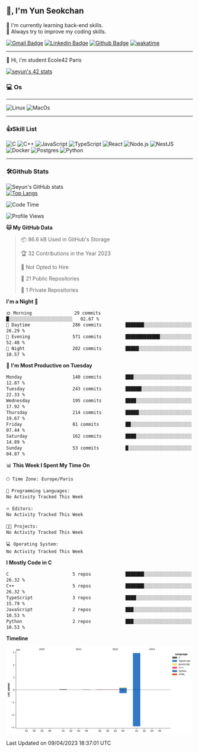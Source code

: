 
<!--
**zeroet/zeroet** is a ✨ _special_ ✨ repository because its `README.md` (this file) appears on your GitHub profile.

Here are some ideas to get you started:

- 🔭 I’m currently working on ...
- 🌱 I’m currently learning ...
- 👯 I’m looking to collaborate on ...
- 🤔 I’m looking for help with ...
- 💬 Ask me about ...
- 📫 How to reach me: ...
- 😄 Pronouns: ...
- ⚡ Fun fact: ...
-->

## 👋, I'm Yun Seokchan

🤔 I'm currently learning back-end skills.  
💬 Always try to improve my coding skills.

[![Gmail Badge](https://img.shields.io/badge/-y36609672@gmail.com-c14438?style=flat&logo=Gmail&logoColor=white&link=mailto:y36609672@gmail.com)](mailto:y36609672@gmail.com) 
[![Linkedin Badge](https://img.shields.io/badge/-linkedin-0072b1?style=flat&logo=Linkedin&logoColor=white&link=https://www.linkedin.com/in/seyunparis/)](https://www.linkedin.com/in/seyun-paris/) 
[![Github Badge](https://img.shields.io/badge/-zeroet-grey?style=flat&logo=github&logoColor=white&link=https://github.com/zeroet/)](https://www.github.com/zeroet/)
[![wakatime](https://wakatime.com/badge/user/c16f8327-4943-4a46-9ef0-0242b2901d85.svg)](https://wakatime.com/@c16f8327-4943-4a46-9ef0-0242b2901d85)

---

<p align='left'>🌱 Hi, i'm student Ecole42 Paris</p>

[![seyun's 42 stats](https://badge42.vercel.app/api/v2/clal7g3tu01010fldpinf4szk/stats?cursusId=21&coalitionId=47)](https://github.com/JaeSeoKim/badge42)

### 💻 Os
---
![Linux](https://img.shields.io/badge/Linux-FCC624?style=for-the-badge&logo=linux&logoColor=black)
![MacOs](https://img.shields.io/badge/mac%20os-000000?style=for-the-badge&logo=apple&logoColor=white)

---

### 👍Skill List

![C](https://img.shields.io/badge/C-00599C?style=for-the-badge&logo=c&logoColor=white)
![C++](https://img.shields.io/badge/C%2B%2B-00599C?style=for-the-badge&logo=c%2B%2B&logoColor=white)
![JavaScript](https://img.shields.io/badge/JavaScript-323330?style=for-the-badge&logo=javascript&logoColor=F7DF1E) 
![TypeScript](https://img.shields.io/badge/TypeScript-007ACC?style=for-the-badge&logo=typescript&logoColor=white) 
![React](https://img.shields.io/badge/React-20232A?style=for-the-badge&logo=react&logoColor=61DAFB) 
![Node.js](https://img.shields.io/badge/Node.js-339933?style=for-the-badge&logo=nodedotjs&logoColor=white) 
![NestJS](https://img.shields.io/badge/nestjs-%23E0234E.svg?style=for-the-badge&logo=nestjs&logoColor=white)
![Docker](https://img.shields.io/badge/Docker-2CA5E0?style=for-the-badge&logo=docker&logoColor=white) 
![Postgres](https://img.shields.io/badge/PostgreSQL-316192?style=for-the-badge&logo=postgresql&logoColor=white)
<img alt="Python" src ="https://img.shields.io/badge/Python-3776AB.svg?&style=for-the-badge&logo=Python&logoColor=white"/>

---

### 🛠Github Stats



  ![Seyun's GitHub stats](https://github-readme-stats.vercel.app/api?username=zeroet&show_icons=true&theme=radical)  
  [![Top Langs](https://github-readme-stats.vercel.app/api/top-langs/?username=zeroet&layout=compact)](https://github.com/anuraghazra/github-readme-stats)


<!--START_SECTION:waka-->
![Code Time](http://img.shields.io/badge/Code%20Time-41%20hrs%2037%20mins-blue)

![Profile Views](http://img.shields.io/badge/Profile%20Views-10-blue)

**🐱 My GitHub Data** 

> 📦 86.6 kB Used in GitHub's Storage 
 > 
> 🏆 32 Contributions in the Year 2023
 > 
> 🚫 Not Opted to Hire
 > 
> 📜 21 Public Repositories 
 > 
> 🔑 1 Private Repositories 
 > 
**I'm a Night 🦉** 

```text
🌞 Morning                29 commits          █░░░░░░░░░░░░░░░░░░░░░░░░   02.67 % 
🌆 Daytime                286 commits         ███████░░░░░░░░░░░░░░░░░░   26.29 % 
🌃 Evening                571 commits         █████████████░░░░░░░░░░░░   52.48 % 
🌙 Night                  202 commits         █████░░░░░░░░░░░░░░░░░░░░   18.57 % 
```
📅 **I'm Most Productive on Tuesday** 

```text
Monday                   140 commits         ███░░░░░░░░░░░░░░░░░░░░░░   12.87 % 
Tuesday                  243 commits         ██████░░░░░░░░░░░░░░░░░░░   22.33 % 
Wednesday                195 commits         ████░░░░░░░░░░░░░░░░░░░░░   17.92 % 
Thursday                 214 commits         █████░░░░░░░░░░░░░░░░░░░░   19.67 % 
Friday                   81 commits          ██░░░░░░░░░░░░░░░░░░░░░░░   07.44 % 
Saturday                 162 commits         ████░░░░░░░░░░░░░░░░░░░░░   14.89 % 
Sunday                   53 commits          █░░░░░░░░░░░░░░░░░░░░░░░░   04.87 % 
```


📊 **This Week I Spent My Time On** 

```text
🕑︎ Time Zone: Europe/Paris

💬 Programming Languages: 
No Activity Tracked This Week

🔥 Editors: 
No Activity Tracked This Week

🐱‍💻 Projects: 
No Activity Tracked This Week

💻 Operating System: 
No Activity Tracked This Week
```

**I Mostly Code in C** 

```text
C                        5 repos             ███████░░░░░░░░░░░░░░░░░░   26.32 % 
C++                      5 repos             ███████░░░░░░░░░░░░░░░░░░   26.32 % 
TypeScript               3 repos             ████░░░░░░░░░░░░░░░░░░░░░   15.79 % 
JavaScript               2 repos             ███░░░░░░░░░░░░░░░░░░░░░░   10.53 % 
Python                   2 repos             ███░░░░░░░░░░░░░░░░░░░░░░   10.53 % 
```



**Timeline**

![Lines of Code chart](https://raw.githubusercontent.com/zeroet/zeroet/main/assets/bar_graph.png)


 Last Updated on 09/04/2023 18:37:01 UTC
<!--END_SECTION:waka-->

